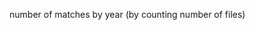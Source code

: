 number of matches by year (by counting number of files)
 <!-- FILE_COUNTS_START -->
 <!-- FILE_COUNTS_END -->
